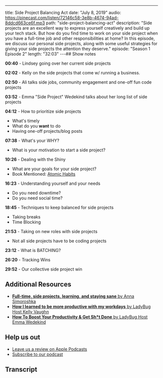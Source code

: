---
title: Side Project Balancing Act
date: "July 8, 2019"
audio: https://pinecast.com/listen/72146c58-3e8b-4674-94ad-8ddcd663ce6f.mp3
path: "side-project-balancing-act"
description: "Side projects are an excellent way to express yourself creatively and build up your tech stack. But how do you find time to work on your side project when you have a full-time job and other responsibilities at home? In this episode, we discuss our personal side projects, along with some useful strategies for giving your side projects the attention they deserve."
episode: "Season 1 Episode 2"
length: "32:03"
---## Show notes

**00:40** - Lindsey going over her current side projects

**02:02** - Kelly on the side projects that come w/ running a business.

**02:50** - Ali talks side jobs, community engagement and one-off fun code projects

**03:52** - Emma &quot;Side Project&quot; Wedekind talks about her long list of side projects

**04:12** - How to prioritize side projects

- What&#39;s timely
- What do you **want** to do
- Having one-off projects/blog posts

**07:38** - What&#39;s your WHY?

- What is your motivation to start a side project?

**10:26** - Dealing with the Shiny

- What are your goals for your side project?
- Book Mentioned: <a target="_blank" href="https://smile.amazon.com/Atomic-Habits-Proven-Build-Break/dp/0735211299?sa-no-redirect=1">Atomic Habits</a>

**16:23** - Understanding yourself and your needs

- Do you need downtime?
- Do you need social time?

**18:45** - Techniques to keep balanced for side projects

- Taking breaks
- Time Blocking

**21:53** - Taking on new roles with side projects

- Not all side projects have to be coding projects

**23:12** - What is BATCHING?

**26:20** - Tracking Wins

**29:52** - Our collective side project win

## Additional Resources

- <a target="_blank" href="https://dev.to/simoroshka/full-time-side-projects-learning-and-staying-sane-328l">**Full-time, side projects, learning, and staying sane** by Anna Simoroshka</a>
- <a target="_blank" href="https://dev.to/kelly/how-i-learned-to-be-more-productive-with-my-workdays-5f14">**How I learned to be more productive with my workdays** by LadyBug Host Kelly Vaughn</a>
- <a target="_blank" href="https://dev.to/emmawedekind/how-to-boost-your-productivity--get-sht-done-3h5n">**How To Boost Your Productivity &amp; Get Sh\*t Done** by LadyBug Host Emma Wedekind</a>

## Help us out

- <a target="_blank" href="https://podcasts.apple.com/us/podcast/ladybug-podcast/id1469229625">Leave us a review on Apple Podcasts</a>
- <a target="_blank" href="https://link.chtbl.com/ladybugpodcast">Subscribe to our podcast</a>

## Transcript

